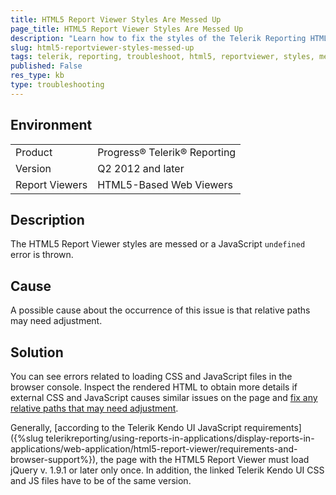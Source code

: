 ```yaml
---
title: HTML5 Report Viewer Styles Are Messed Up
page_title: HTML5 Report Viewer Styles Are Messed Up
description: "Learn how to fix the styles of the Telerik Reporting HTML5 ReportViewer and when an undefined error is thrown."
slug: html5-reportviewer-styles-messed-up
tags: telerik, reporting, troubleshoot, html5, reportviewer, styles, messed, up, undefined, error, thrown
published: False
res_type: kb
type: troubleshooting
---
```


## Environment

<table>
	<tbody>
		<tr>
			<td>Product</td>
			<td>Progress® Telerik® Reporting</td>
		</tr>
		<tr>
			<td>Version</td>
			<td>Q2 2012 and later</td>
		</tr>
  	<tr>
			<td>Report Viewers</td>
			<td>HTML5-Based Web Viewers</td>
		</tr>
	</tbody>
</table>

## Description

The HTML5 Report Viewer styles are messed or a JavaScript `undefined` error is thrown.

## Cause

A possible cause about the occurrence of this issue is that relative paths may need adjustment.

## Solution  

You can see errors related to loading CSS and JavaScript files in the browser console. Inspect the rendered HTML to obtain more details if external CSS and JavaScript causes similar issues on the page and [fix any relative paths that may need adjustment](https://msdn.microsoft.com/en-us/library/ms178116.aspx).         

Generally, [according to the Telerik Kendo UI JavaScript requirements]({%slug telerikreporting/using-reports-in-applications/display-reports-in-applications/web-application/html5-report-viewer/requirements-and-browser-support%}), the page with the HTML5 Report Viewer must load jQuery v. 1.9.1 or later only once. In addition, the linked Telerik Kendo UI CSS and JS files have to be of the same version.         
